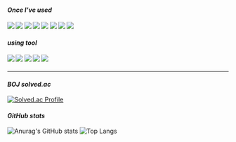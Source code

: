 *<h4 align="left"> Once I've used</h4>*
<h4 align="left">  
   <img src="https://img.shields.io/badge/C-A8B9CC?style=flat-square&amp;logo=C&amp;logoColor=white" style="max-width: 100%">
   <img src="https://img.shields.io/badge/C++-00599C?style=flat-square&amp;logo=C++&amp;logoColor=white" style="max-width: 100%;">
   <img src="https://img.shields.io/badge/JAVA-007396?style=flat-square&amp;logo=JAVA&amp;logoColor=white" style="max-width: 100%;"> 
   <img src="https://img.shields.io/badge/Python-3766AB?style=flat-square&amp;logo=Python&amp;logoColor=white" style="max-width: 100%;">
   <img src="https://img.shields.io/badge/OpenCV-5C3EE8?style=flat-square&amp;logo=OpenCV&amp;logoColor=white" style="max-width: 100%;">
   <img src="https://img.shields.io/badge/Microsoft SQL Server-CC2927?style=flat-square&amp;logo=Microsoft sql server&amp;logoColor=white" style="max-width: 100%;"> 
   <img src="https://img.shields.io/badge/Spring-6DB33F?style=flat-square&amp;logo=Spring&amp;logoColor=white" style="max-width: 100%"> 
   <img src="https://img.shields.io/badge/SpringBoot-6DB33F?style=flat-square&amp;logo=SpringBoot&amp;logoColor=white" style="max-width: 100%"> 
</h4>
   
*<h4 align="left">using tool</h4>*
<h4 align="left">
   <img src="https://img.shields.io/badge/Eclipse IDE-2C2255?style=flat-square&amp;logo=eclipse&amp;logoColor=white" style="max-width: 100%"> 
   <img src="https://img.shields.io/badge/VisualStudio-5C2D91?style=flat-square&amp;logo=VisualStudio&amp;logoColor=white" style="max-width: 100%"> 
   <img src="https://img.shields.io/badge/VSCode-007ACC?style=flat-square&amp;logo=VisualStudioCode&amp;logoColor=white" style="max-width: 100%"> 
   <img src="https://img.shields.io/badge/IntelliJ IDEA-000000?style=flat-square&amp;logo=IntelliJ IDEA&amp;logoColor=white" style="max-width: 100%"> 
   <img src="https://img.shields.io/badge/Microsoft SQL Server-CC2927?style=flat-square&amp;logo=Microsoft sql server&amp;logoColor=white" style="max-width: 100%;">
</h4>

***

*<h4 align="left">BOJ solved.ac</h4>*
[![Solved.ac Profile](http://mazassumnida.wtf/api/mini/generate_badge?boj=wodlszz)](https://solved.ac/wodlszz)<br/>

*<h4 align="left">GitHub stats</h4>*

![Anurag's GitHub stats](https://github-readme-stats.vercel.app/api?username=ja2in&theme=react&show_icons=true) 
![Top Langs](https://github-readme-stats.vercel.app/api/top-langs/?username=ja2in&layout=compact&theme=react)









<!--
**ja2in/ja2in** is a ✨ _special_ ✨ repository because its `README.md` (this file) appears on your GitHub profile.

Here are some ideas to get you started:

- 🔭 I’m currently working on <img src="https://img.shields.io/badge/아이콘내용-바탕색?style=flat&logo=로고이름&logoColor=white"/>
- 🌱 I’m currently learning ...
- 👯 I’m looking to collaborate on ...
- 🤔 I’m looking for help with ...
- 💬 Ask me about ...
- 📫 How to reach me: ...
- 😄 Pronouns: ...
- ⚡ Fun fact: ...
-->
